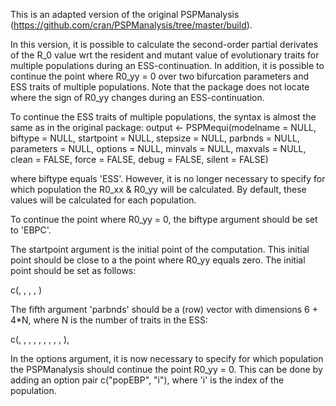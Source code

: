 This is an adapted version of the original PSPManalysis (https://github.com/cran/PSPManalysis/tree/master/build). 

In this version, it is possible to calculate the second-order partial derivates of the R_0 value wrt the resident and mutant value of evolutionary traits for multiple populations during an ESS-continuation. In addition, it is possible to continue the point where R0_yy = 0 over two bifurcation parameters and ESS traits of multiple populations. 
Note that the package does not locate where the sign of R0_yy changes during an ESS-continuation.

To continue the ESS traits of multiple populations, the syntax is almost the same as in the original package:
output <- PSPMequi(modelname = NULL, 
                                 biftype = NULL, startpoint = NULL,
                      stepsize = NULL, parbnds = NULL, parameters = NULL,
                      options = NULL, minvals = NULL, maxvals = NULL,
                      clean = FALSE, force  = FALSE, debug  = FALSE,
                      silent = FALSE)
                      
where biftype equals 'ESS'. However, it is no longer necessary to specify for which population the R0_xx & R0_yy will be calculated. By default, these values will be calculated for each population. 



 To continue the point where R0_yy = 0,  the biftype argument should be set to 'EBPC'.
 
 The startpoint argument is the initial point of the computation. This initial point should be close to a the point where R0_yy equals zero. The initial point should be set as follows: 
 
 c(<value bifpar1>, <environmental variables>, <population birth rates>, <value bifpar2>, <value ESStraits>)
 
 The fifth argument 'parbnds'  should be a (row) vector with dimensions 6 + 4*N, where N is the number of traits in the ESS: 

 c(<index bifpar1>, <minval bifpar1>, <maxval bifpar1>, <index bifpar2>, <minval bifpar2>, <maxval bifpar2>,
 <population N>, <index essparN>, <minval essparN>, <maxval essparN>),
 
In the options argument, it is now necessary to specify for which population the PSPManalysis should continue the point R0_yy  = 0. This can be done by adding an option pair c("popEBP", "i"), where 'i' is the index of the population.


